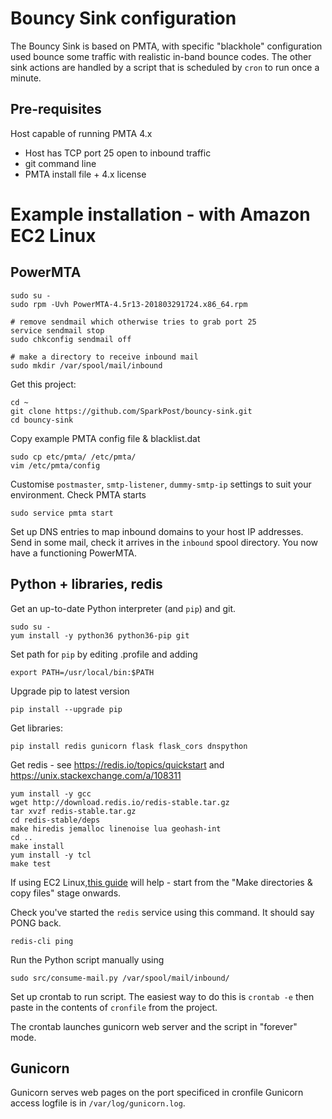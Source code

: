 # Bouncy Sink configuration

The Bouncy Sink is based on PMTA, with specific "blackhole" configuration used bounce some traffic with realistic in-band bounce
codes. The other sink actions are handled by a script that is scheduled by `cron` to run once a minute.

## Pre-requisites

Host capable of running PMTA 4.x
- Host has TCP port 25 open to inbound traffic
- git command line
- PMTA install file + 4.x license

# Example installation - with Amazon EC2 Linux

## PowerMTA

```
sudo su -
sudo rpm -Uvh PowerMTA-4.5r13-201803291724.x86_64.rpm 

# remove sendmail which otherwise tries to grab port 25
service sendmail stop
sudo chkconfig sendmail off

# make a directory to receive inbound mail
sudo mkdir /var/spool/mail/inbound
```

Get this project:
```
cd ~
git clone https://github.com/SparkPost/bouncy-sink.git
cd bouncy-sink
```

Copy example PMTA config file & blacklist.dat 

```
sudo cp etc/pmta/ /etc/pmta/
vim /etc/pmta/config
```
Customise `postmaster`, `smtp-listener`, `dummy-smtp-ip` settings to suit your environment.  Check PMTA starts
```
sudo service pmta start
```

Set up DNS entries to map inbound domains to your host IP addresses.
Send in some mail, check it arrives in the `inbound` spool directory.
You now have a functioning PowerMTA.

## Python + libraries, redis
Get an up-to-date Python interpreter (and `pip`) and git.  
```
sudo su -
yum install -y python36 python36-pip git
```

Set path for `pip` by editing .profile and adding
```
export PATH=/usr/local/bin:$PATH
```

Upgrade pip to latest version
```
pip install --upgrade pip
```

Get libraries:
```
pip install redis gunicorn flask flask_cors dnspython 
```

Get redis - see https://redis.io/topics/quickstart and https://unix.stackexchange.com/a/108311
```
yum install -y gcc
wget http://download.redis.io/redis-stable.tar.gz
tar xvzf redis-stable.tar.gz
cd redis-stable/deps
make hiredis jemalloc linenoise lua geohash-int
cd ..
make install
yum install -y tcl
make test
```
If using EC2 Linux,[this guide](https://medium.com/@andrewcbass/install-redis-v3-2-on-aws-ec2-instance-93259d40a3ce)
will help - start from the "Make directories & copy files" stage onwards.

Check you've started the `redis` service using this command. It should say PONG back.
```
redis-cli ping
```

Run the Python script manually using 
```
sudo src/consume-mail.py /var/spool/mail/inbound/
```

Set up crontab to run script. The easiest way to do this is `crontab -e` then paste in the contents of `cronfile` from the project.

The crontab launches gunicorn web server and the script in "forever" mode.

## Gunicorn
Gunicorn serves web pages on the port specificed in cronfile
Gunicorn access logfile is in `/var/log/gunicorn.log`.
